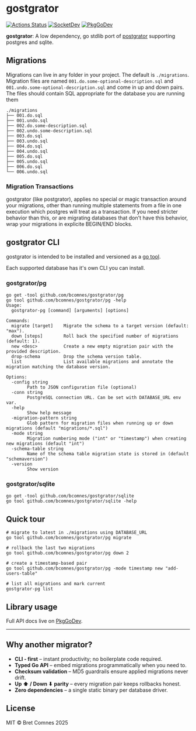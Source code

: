 # gostgrator
[![Actions Status][action-img]][action-url]
[![SocketDev][socket-image]][socket-url]
[![PkgGoDev][pkg-go-dev-img]][pkg-go-dev-url]

[action-img]: https://github.com/bcomnes/gostgrator/actions/workflows/test.yml/badge.svg
[action-url]: https://github.com/bcomnes/gostgrator/actions/workflows/test.yml
[pkg-go-dev-img]: https://pkg.go.dev/badge/github.com/bcomnes/gostgrator
[pkg-go-dev-url]: https://pkg.go.dev/github.com/bcomnes/gostgrator
[socket-image]: https://socket.dev/api/badge/go/package/github.com/bcomnes/gostgrator?version=v1.0.2
[socket-url]: https://socket.dev/go/package/github.com/bcomnes/gostgrator?version=v1.0.2

**gostgrator**: A low dependency, go stdlib port of [postgrator](https://github.com/rickbergfalk/postgrator) supporting postgres and sqlite.

## Migrations

Migrations can live in any folder in your project. The default is `./migrations`.
Migration files are named `001.do.some-optional-description.sql` and `001.undo.some-optional-description.sql` and come in up and down pairs.
The files should contain SQL appropriate for the database you are running them

```console
./migrations
├── 001.do.sql
├── 001.undo.sql
├── 002.do.some-description.sql
├── 002.undo.some-description.sql
├── 003.do.sql
├── 003.undo.sql
├── 004.do.sql
├── 004.undo.sql
├── 005.do.sql
├── 005.undo.sql
├── 006.do.sql
└── 006.undo.sql
```

### Migration Transactions

gostgrator (like postgrator), applies no special or magic transaction around your migrations, other than running multiple statements from a file in one execution which postgres will treat as a transaction. If you need stricter behavior than this, or are migrating databases that don't have this behavior, wrap your migrations in explicite BEGIN/END blocks.

## gostgrator CLI

gostgrator is intended to be installed and versioned as a [go tool](https://go.dev/doc/go1.24#go-command).

Each supported database has it's own CLI you can install.

### gostgrator/pg

```console
go get -tool github.com/bcomnes/gostgrator/pg
go tool github.com/bcomnes/gostgrator/pg -help
Usage:
  gostgrator-pg [command] [arguments] [options]

Commands:
  migrate [target]    Migrate the schema to a target version (default: "max").
  down [steps]        Roll back the specified number of migrations (default: 1).
  new <desc>          Create a new empty migration pair with the provided description.
  drop-schema         Drop the schema version table.
  list                List available migrations and annotate the migration matching the database version.

Options:
  -config string
    	Path to JSON configuration file (optional)
  -conn string
    	PostgreSQL connection URL. Can be set with DATABASE_URL env var.
  -help
    	Show help message
  -migration-pattern string
    	Glob pattern for migration files when running up or down migrations (default "migrations/*.sql")
  -mode string
    	Migration numbering mode ("int" or "timestamp") when creating new migrations (default "int")
  -schema-table string
    	Name of the schema table migration state is stored in (default "schemaversion")
  -version
    	Show version
```

### gostgrator/sqlite

```console
go get -tool github.com/bcomnes/gostgrator/sqlite
go tool github.com/bcomnes/gostgrator/sqlite -help
```

## Quick tour

```console
# migrate to latest in ./migrations using DATABASE_URL
go tool github.com/bcomnes/gostgrator/pg migrate

# rollback the last two migrations
go tool github.com/bcomnes/gostgrator/pg down 2

# create a timestamp‑based pair
go tool github.com/bcomnes/gostgrator/pg -mode timestamp new "add-users-table"

# list all migrations and mark current
gostgrator-pg list
```


## Library usage

Full API docs live on [PkgGoDev][pkg-go-dev-url].

---

## Why another migrator?

* **CLI ‑ first** – instant productivity; no boilerplate code required.
* **Typed Go API** – embed migrations programmatically when you need to.
* **Checksum validation** – MD5 guardrails ensure applied migrations never drift.
* **Up ⬆ / Down ⬇ parity** – every migration pair keeps rollbacks honest.
* **Zero dependencies** – a single static binary per database driver.

## License

MIT © Bret Comnes 2025
